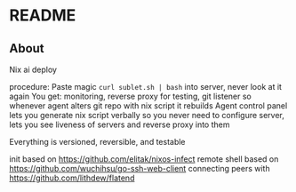 # README

## About

Nix ai deploy

procedure:
Paste magic `curl sublet.sh | bash` into server, never look at it again
You get: monitoring, reverse proxy for testing, git listener so whenever agent alters git repo with nix script it rebuilds
Agent control panel lets you generate nix script verbally so you never need to configure server, lets you see liveness of servers and reverse proxy into them

Everything is versioned, reversible, and testable

init based on https://github.com/elitak/nixos-infect
remote shell based on https://github.com/wuchihsu/go-ssh-web-client
connecting peers with https://github.com/lithdew/flatend